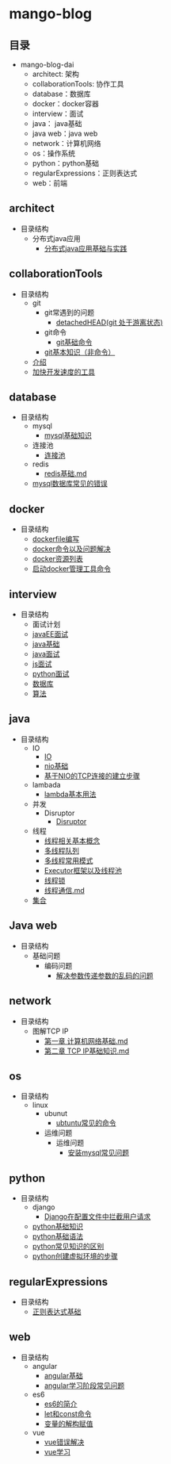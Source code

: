 # mango-blog
## 目录

* mango-blog-dai
  * architect: 架构
  * collaborationTools: 协作工具
  * database：数据库
  * docker：docker容器
  * interview：面试
  * java： java基础
  * java web：java web
  * network：计算机网络
  * os：操作系统
  * python：python基础 
  * regularExpressions：正则表达式
  * web：前端

## architect

- 目录结构
  - 分布式java应用
    - [分布式java应用基础与实践](./mango-blog-dai/architect/分布式java应用/分布式Java应用基础与实践.md )

## collaborationTools

- 目录结构
  - git
    - git常遇到的问题
      - [detachedHEAD(git 处于游离状态)](./mango-blog-dai/collaborationTools/git/git常遇到的问题/detachedHEAD(git处于游离状态).md)
    - git命令
      - [git基础命令](./mango-blog-dai/collaborationTools/git/git命令/git基础命令.md)
    - [git基本知识（非命令）](./mango-blog-dai/collaborationTools/git/git基本知识(非命令).md)
  - [介绍](./mango-blog-dai/collaborationTools/README.md)
  - [加快开发速度的工具](./mango-blog-dai/collaborationTools/加快开发速度的工具.md)

## database

- 目录结构
  - mysql
    - [mysql基础知识](./mango-blog-dai/database/mysql/mysql基础知识.md)
  - 连接池
    - [连接池](./mango-blog-dai/database/连接池/连接池.md)
  - redis
    - [redis基础.md](./mango-blog-dai/database/redis/redis基础.md)
  - [mysql数据库常见的错误](./mango-blog-dai/database/mysql数据库常见的错误.md)

## docker

- 目录结构
  - [dockerfile编写](./mango-blog-dai/docker/dockerfile编写.md)
  - [docker命令以及问题解决](./mango-blog-dai/docker/docker命令以及问题解决.md)
  - [docker资源列表](./mango-blog-dai/docker/docker资源列表.md)
  - [启动docker管理工具命令](./mango-blog-dai/docker/启动docker管理工具命令.md)

## interview

- 目录结构
  - 面试计划
  - [javaEE面试](./mango-blog-dai/interview/javaEE面试.md)
  - [java基础](./mango-blog-dai/interview/java基础.md)
  - [java面试](./mango-blog-dai/interview/java面试.md)
  - [js面试](./mango-blog-dai/interview/js面试.md)
  - [python面试](./mango-blog-dai/interview/python面试.md)
  - [数据库](./mango-blog-dai/interview/数据库.md)
  - [算法](./mango-blog-dai/interview/算法.md)

## java

- 目录结构
  - IO
    - [IO](./mango-blog-dai/java/IO/IO.md)
    - [nio基础](./mango-blog-dai/java/IO/nio基础.md)
    - [基于NIO的TCP连接的建立步骤](./mango-blog-dai/java/IO/基于NIO的TCP连接的建立步骤.md)
  - lambada
    - [lambda基本用法](./mango-blog-dai/java/lambda/lambda基本用法.md)
  - 并发
    - Disruptor
      - [Disruptor](./mango-blog-dai/java/并发/Disruptor/Disruptor.md)
  - 线程
    - [线程相关基本概念](./mango-blog-dai/java/线程/1.线程相关基本概念.md)
    - [多线程队列](./mango-blog-dai/java/线程/2.多线程队列.md)
    - [多线程常用模式](./mango-blog-dai/java/线程/3多线程常用模式.md)
    - [Executor框架以及线程池](./mango-blog-dai/java/线程/4.Executor框架以及线程池.md)
    - [线程锁](./mango-blog-dai/java/线程/5.线程锁.md)
    - [线程通信.md](./mango-blog-dai/java/线程/线程通信.md)
  - [集合](./mango-blog-dai/java/集合.md)

## Java web

- 目录结构
  - 基础问题
    - 编码问题
      - [解决参数传递参数的乱码的问题](./mango-blog-dai/javaWeb/基础问题/编码问题/解决参数传递参数的乱码的问题.md)

## network

- 目录结构
  - 图解TCP IP
    - [第一章 计算机网络基础.md](./mango-blog-dai/network/图解TCPIP/第一章-计算机网络基础.md)
    - [第二章  TCP IP基础知识.md](./mango-blog-dai/network/图解TCPIP/第二章-TCPIP基础知识.md)

## os

- 目录结构
  - linux
    - ubunut
      - [ubtuntu常见的命令](./mango-blog-dai/os/linux/ubuntu/ubtuntu常见的命令.md)
    - 运维问题
      - 运维问题
        - [安装mysql常见问题](./mango-blog-dai/os/linux/运维问题/安装mysql常见问题.md)

## python

- 目录结构
  - django
    - [Django在配置文件中拦截用户请求](./mango-blog-dai/python/django/django在配置文件中拦截用户请求.md)
  - [python基础知识](./mango-blog-dai/python/1.python基础知识.md)
  - [python基础语法](./mango-blog-dai/python/2.python基础语法.md)
  - [python常见知识的区别](./mango-blog-dai/python/python常见知识的区别.md)
  - [python创建虚拟环境的步骤](./mango-blog-dai/python/python创建虚拟环境的步骤.md)

## regularExpressions

- 目录结构
  - [正则表达式基础](./mango-blog-dai/regularExpressions/正则表达式基础.md)

## web

- 目录结构
  - angular
    - [angular基础](./mango-blog-dai/web/angular/angular基础.md)
    - [angular学习阶段常见问题](./mango-blog-dai/web/angular/angular学习阶段常见问题.md)
  - es6
    - [es6的简介](./mango-blog-dai/web/es6/1.es6的简介.md)
    - [let和const命令](./mango-blog-dai/web/es6/2.let和const命令.md)
    - [变量的解构赋值](./mango-blog-dai/web/es6/3.变量的解构赋值.md)
  - vue
    - [vue错误解决](./mango-blog-dai/web/vue/vue错误解决.md)
    - [vue学习](./mango-blog-dai/web/vue/vue学习.md)
